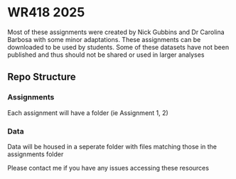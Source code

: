 # WR418 2025
Most of these assignments were created by Nick Gubbins and Dr Carolina Barbosa with some minor adaptations. 
These assignments can be downloaded to be used by students. Some of these datasets have not been published and thus should not be shared or used in larger analyses

## Repo Structure

### Assignments
Each assignment will have a folder (ie Assignment 1, 2)
### Data
Data will be housed in a seperate folder with files matching those in the assignments folder


Please contact me if you have any issues accessing these resources
